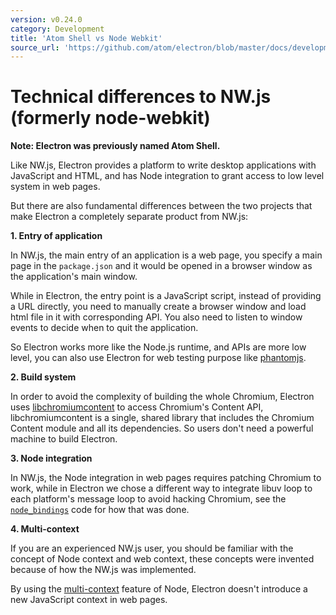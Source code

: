 ```yaml
---
version: v0.24.0
category: Development
title: 'Atom Shell vs Node Webkit'
source_url: 'https://github.com/atom/electron/blob/master/docs/development/atom-shell-vs-node-webkit.md'
---
```


# Technical differences to NW.js (formerly node-webkit)

__Note: Electron was previously named Atom Shell.__

Like NW.js, Electron provides a platform to write desktop applications
with JavaScript and HTML, and has Node integration to grant access to low level
system in web pages.

But there are also fundamental differences between the two projects that make
Electron a completely separate product from NW.js:

__1. Entry of application__

In NW.js, the main entry of an application is a web page, you specify a
main page in the `package.json` and it would be opened in a browser window as
the application's main window.

While in Electron, the entry point is a JavaScript script, instead of
providing a URL directly, you need to manually create a browser window and load
html file in it with corresponding API. You also need to listen to window events
to decide when to quit the application.

So Electron works more like the Node.js runtime, and APIs are more low level,
you can also use Electron for web testing purpose like
[phantomjs](http://phantomjs.org/).

__2. Build system__

In order to avoid the complexity of building the whole Chromium, Electron uses
[libchromiumcontent](https://github.com/brightray/libchromiumcontent) to access
Chromium's Content API, libchromiumcontent is a single, shared library that
includes the Chromium Content module and all its dependencies. So users don't
need a powerful machine to build Electron.

__3. Node integration__

In NW.js, the Node integration in web pages requires patching Chromium to
work, while in Electron we chose a different way to integrate libuv loop to
each platform's message loop to avoid hacking Chromium, see the
[`node_bindings`](../../atom/common/) code for how that was done.

__4. Multi-context__

If you are an experienced NW.js user, you should be familiar with the
concept of Node context and web context, these concepts were invented because
of how the NW.js was implemented.

By using the [multi-context](http://strongloop.com/strongblog/whats-new-node-js-v0-12-multiple-context-execution/)
feature of Node, Electron doesn't introduce a new JavaScript context in web
pages.
